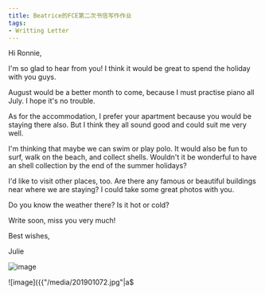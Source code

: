```yaml
---
title: Beatrice的FCE第二次书信写作作业
tags:
- Writting Letter
---
```


Hi Ronnie,

I'm so glad to hear from you! I think it would be great to spend the holiday with you guys.

August would be a better month to come, because I must practise piano all July. I hope it's no trouble.

As for the accommodation, I prefer your apartment because you would be staying there also. But I think they all sound good and could suit me very well.

I'm thinking that maybe we can swim or play polo. It would also be fun to surf, walk on the beach, and collect shells. Wouldn't it be wonderful to have an shell collection by the end of the summer holidays?

I'd like to visit other places, too. Are there any famous or beautiful buildings near where we are staying? I could take some great photos with you.

Do you know the weather there? Is it hot or cold?

Write soon, miss you very much!

Best wishes,

Julie

![image]({{"/media/201901071.jpg"|absolute_url}})

![image]({{"/media/201901072.jpg"|a$

